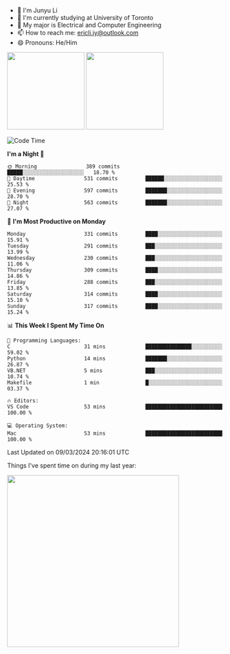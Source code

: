 ### 
- 👨 I'm Junyu Li
- 📖 I'm currently studying at University of Toronto
- 🌱 My major is Electrical and Computer Engineering
- 📫 How to reach me: ericli.jy@outlook.com
- 😄 Pronouns: He/Him

<p align="left">  
  <img height="180em" src="https://github-readme-stats-sigma-five-48.vercel.app/api?username=ericjyli&theme=tokyonight&show_icons=true&count_private=true&include_orgs=true" />
  <img height="180em" src="https://github-readme-stats-sigma-five-48.vercel.app/api/top-langs/?username=ericjyli&theme=tokyonight&count_private=true&include_orgs=true&include_orgs=true&layout=compact" />
</p>

<!--START_SECTION:waka-->
![Code Time](http://img.shields.io/badge/Code%20Time-430%20hrs%2018%20mins-blue)

**I'm a Night 🦉** 

```text
🌞 Morning                389 commits         █████░░░░░░░░░░░░░░░░░░░░   18.70 % 
🌆 Daytime                531 commits         ██████░░░░░░░░░░░░░░░░░░░   25.53 % 
🌃 Evening                597 commits         ███████░░░░░░░░░░░░░░░░░░   28.70 % 
🌙 Night                  563 commits         ███████░░░░░░░░░░░░░░░░░░   27.07 % 
```
📅 **I'm Most Productive on Monday** 

```text
Monday                   331 commits         ████░░░░░░░░░░░░░░░░░░░░░   15.91 % 
Tuesday                  291 commits         ███░░░░░░░░░░░░░░░░░░░░░░   13.99 % 
Wednesday                230 commits         ███░░░░░░░░░░░░░░░░░░░░░░   11.06 % 
Thursday                 309 commits         ████░░░░░░░░░░░░░░░░░░░░░   14.86 % 
Friday                   288 commits         ███░░░░░░░░░░░░░░░░░░░░░░   13.85 % 
Saturday                 314 commits         ████░░░░░░░░░░░░░░░░░░░░░   15.10 % 
Sunday                   317 commits         ████░░░░░░░░░░░░░░░░░░░░░   15.24 % 
```


📊 **This Week I Spent My Time On** 

```text
💬 Programming Languages: 
C                        31 mins             ███████████████░░░░░░░░░░   59.02 % 
Python                   14 mins             ███████░░░░░░░░░░░░░░░░░░   26.87 % 
VB.NET                   5 mins              ███░░░░░░░░░░░░░░░░░░░░░░   10.74 % 
Makefile                 1 min               █░░░░░░░░░░░░░░░░░░░░░░░░   03.37 % 

🔥 Editors: 
VS Code                  53 mins             █████████████████████████   100.00 % 

💻 Operating System: 
Mac                      53 mins             █████████████████████████   100.00 % 
```


 Last Updated on 09/03/2024 20:16:01 UTC
<!--END_SECTION:waka-->

<p> Things I've spent time on during my last year: </p>
<img height="400em" src="https://github-readme-stats-git-master-ericjyli.vercel.app/api/wakatime?username=ericjyli&layout=compact&theme=tokyonight" />

<!--
Here are some ideas to get you started:

- 🔭 I’m currently working on ...
- 🌱 I’m currently learning ...
- 👯 I’m looking to collaborate on ...
- 🤔 I’m looking for help with ...
- 💬 Ask me about ...
- 📫 How to reach me: ...
- 😄 Pronouns: ...
- ⚡ Fun fact: ...
-->
